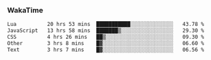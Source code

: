 ### WakaTime

<!--START_SECTION:waka-->

```txt
Lua          20 hrs 53 mins  ███████████░░░░░░░░░░░░░░   43.78 %
JavaScript   13 hrs 58 mins  ███████▒░░░░░░░░░░░░░░░░░   29.30 %
CSS          4 hrs 26 mins   ██▒░░░░░░░░░░░░░░░░░░░░░░   09.30 %
Other        3 hrs 8 mins    █▓░░░░░░░░░░░░░░░░░░░░░░░   06.60 %
Text         3 hrs 7 mins    █▓░░░░░░░░░░░░░░░░░░░░░░░   06.56 %
```

<!--END_SECTION:waka-->
